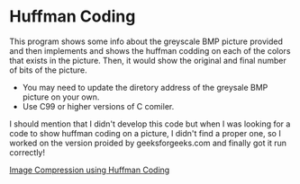 # Huffman Coding
This program shows some info about the greyscale BMP picture provided and then implements and shows the huffman codding on each of the colors that exists in the picture. Then, it would show the original and final number of bits of the picture.

- You may need to update the diretory address of the greysale BMP picture on your own.
- Use C99 or higher versions of C comiler.

I should mention that I didn't develop this code but when I was looking for a code to show huffman coding on a picture, I didn't find a proper one, so I worked on the version proided by geeksforgeeks.com and finally got it run correctly!

[Image Compression using Huffman Coding](https://www.geeksforgeeks.org/image-compression-using-huffman-coding/)
